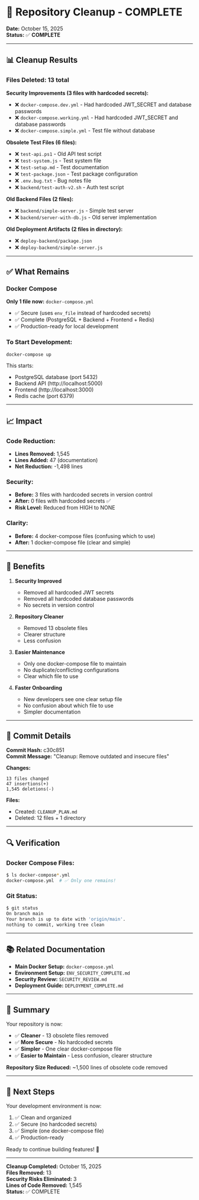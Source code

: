 # 🧹 Repository Cleanup - COMPLETE

**Date:** October 15, 2025  
**Status:** ✅ **COMPLETE**

---

## 📊 Cleanup Results

### Files Deleted: 13 total

**Security Improvements (3 files with hardcoded secrets):**
- ❌ `docker-compose.dev.yml` - Had hardcoded JWT_SECRET and database passwords
- ❌ `docker-compose.working.yml` - Had hardcoded JWT_SECRET and database passwords  
- ❌ `docker-compose.simple.yml` - Test file without database

**Obsolete Test Files (6 files):**
- ❌ `test-api.ps1` - Old API test script
- ❌ `test-system.js` - Test system file
- ❌ `test-setup.md` - Test documentation
- ❌ `test-package.json` - Test package configuration
- ❌ `.env.bug.txt` - Bug notes file
- ❌ `backend/test-auth-v2.sh` - Auth test script

**Old Backend Files (2 files):**
- ❌ `backend/simple-server.js` - Simple test server
- ❌ `backend/server-with-db.js` - Old server implementation

**Old Deployment Artifacts (2 files in directory):**
- ❌ `deploy-backend/package.json`
- ❌ `deploy-backend/simple-server.js`

---

## ✅ What Remains

### Docker Compose
**Only 1 file now:** `docker-compose.yml`
- ✅ Secure (uses `env_file` instead of hardcoded secrets)
- ✅ Complete (PostgreSQL + Backend + Frontend + Redis)
- ✅ Production-ready for local development

### To Start Development:
```bash
docker-compose up
```

This starts:
- PostgreSQL database (port 5432)
- Backend API (http://localhost:5000)
- Frontend (http://localhost:3000)
- Redis cache (port 6379)

---

## 📈 Impact

### Code Reduction:
- **Lines Removed:** 1,545
- **Lines Added:** 47 (documentation)
- **Net Reduction:** -1,498 lines

### Security:
- **Before:** 3 files with hardcoded secrets in version control
- **After:** 0 files with hardcoded secrets ✅
- **Risk Level:** Reduced from HIGH to NONE

### Clarity:
- **Before:** 4 docker-compose files (confusing which to use)
- **After:** 1 docker-compose file (clear and simple)

---

## 🎯 Benefits

1. **Security Improved**
   - Removed all hardcoded JWT secrets
   - Removed all hardcoded database passwords
   - No secrets in version control

2. **Repository Cleaner**
   - Removed 13 obsolete files
   - Clearer structure
   - Less confusion

3. **Easier Maintenance**
   - Only one docker-compose file to maintain
   - No duplicate/conflicting configurations
   - Clear which file to use

4. **Faster Onboarding**
   - New developers see one clear setup file
   - No confusion about which file to use
   - Simpler documentation

---

## 📝 Commit Details

**Commit Hash:** c30c851  
**Commit Message:** "Cleanup: Remove outdated and insecure files"

**Changes:**
```
13 files changed
47 insertions(+)
1,545 deletions(-)
```

**Files:**
- Created: `CLEANUP_PLAN.md`
- Deleted: 12 files + 1 directory

---

## 🔍 Verification

### Docker Compose Files:
```bash
$ ls docker-compose*.yml
docker-compose.yml  # ✅ Only one remains!
```

### Git Status:
```bash
$ git status
On branch main
Your branch is up to date with 'origin/main'.
nothing to commit, working tree clean
```

---

## 📚 Related Documentation

- **Main Docker Setup:** `docker-compose.yml`
- **Environment Setup:** `ENV_SECURITY_COMPLETE.md`
- **Security Review:** `SECURITY_REVIEW.md`
- **Deployment Guide:** `DEPLOYMENT_COMPLETE.md`

---

## 🎊 Summary

Your repository is now:
- ✅ **Cleaner** - 13 obsolete files removed
- ✅ **More Secure** - No hardcoded secrets
- ✅ **Simpler** - One clear docker-compose file
- ✅ **Easier to Maintain** - Less confusion, clearer structure

**Repository Size Reduced:** ~1,500 lines of obsolete code removed

---

## 🚀 Next Steps

Your development environment is now:
1. ✅ Clean and organized
2. ✅ Secure (no hardcoded secrets)
3. ✅ Simple (one docker-compose file)
4. ✅ Production-ready

Ready to continue building features! 🎉

---

**Cleanup Completed:** October 15, 2025  
**Files Removed:** 13  
**Security Risks Eliminated:** 3  
**Lines of Code Removed:** 1,545  
**Status:** ✅ COMPLETE


